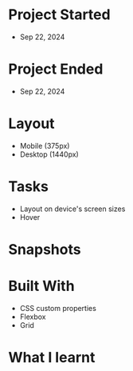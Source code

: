 # Project Started
- Sep 22, 2024

# Project Ended
- Sep 22, 2024

# Layout
- Mobile (375px)
- Desktop (1440px)

# Tasks
- Layout on device's screen sizes
- Hover

# Snapshots

# Built With
- CSS custom properties
- Flexbox
- Grid

# What I learnt
